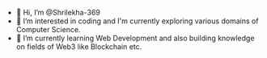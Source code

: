 - 👋 Hi, I’m @Shrilekha-369
- 👀 I’m interested in coding and I'm currently exploring various domains of Computer Science.
- 🌱 I’m currently learning Web Development and also building knowledge on fields of Web3 like Blockchain etc.

<!---
Shrilekha-369/Shrilekha-369 is a ✨ special ✨ repository because its `README.md` (this file) appears on your GitHub profile.
You can click the Preview link to take a look at your changes.
--->
